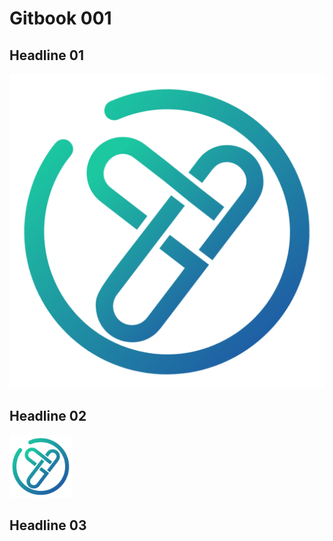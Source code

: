 # Gitbook 001

## Headline 01

![logo](./../images/yuz-logo.png)

## Headline 02

<img height="100" src="./../images/yuz-logo.png" width="100" />

## Headline 03